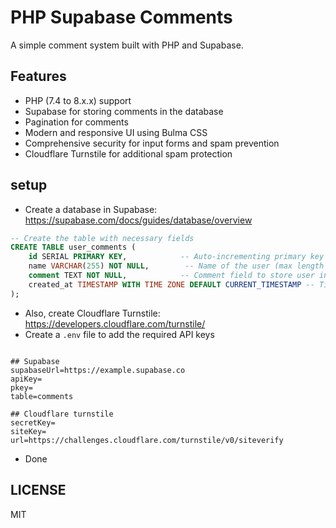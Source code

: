 # PHP Supabase Comments

A simple comment system built with PHP and Supabase.  

## Features

- PHP (7.4 to 8.x.x) support
- Supabase for storing comments in the database
- Pagination for comments
- Modern and responsive UI using Bulma CSS
- Comprehensive security for input forms and spam prevention
- Cloudflare Turnstile for additional spam protection  

## setup

- Create a database in Supabase: <https://supabase.com/docs/guides/database/overview>

```sql
-- Create the table with necessary fields
CREATE TABLE user_comments (
    id SERIAL PRIMARY KEY,            -- Auto-incrementing primary key
    name VARCHAR(255) NOT NULL,        -- Name of the user (max length 255)
    comment TEXT NOT NULL,            -- Comment field to store user input
    created_at TIMESTAMP WITH TIME ZONE DEFAULT CURRENT_TIMESTAMP -- Timestamp with timezone
);
```

- Also, create Cloudflare Turnstile: <https://developers.cloudflare.com/turnstile/>
- Create a `.env` file to add the required API keys

```env

## Supabase
supabaseUrl=https://example.supabase.co
apiKey=
pkey=
table=comments

## Cloudflare turnstile
secretKey=
siteKey=
url=https://challenges.cloudflare.com/turnstile/v0/siteverify

```

- Done  

## LICENSE

MIT
